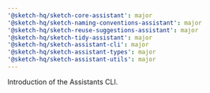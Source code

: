```yaml
---
'@sketch-hq/sketch-core-assistant': major
'@sketch-hq/sketch-naming-conventions-assistant': major
'@sketch-hq/sketch-reuse-suggestions-assistant': major
'@sketch-hq/sketch-tidy-assistant': major
'@sketch-hq/sketch-assistant-cli': major
'@sketch-hq/sketch-assistant-types': major
'@sketch-hq/sketch-assistant-utils': major
---
```


Introduction of the Assistants CLI.
